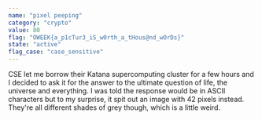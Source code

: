 ```yaml
---
name: "pixel peeping"
category: "crypto"
value: 80
flag: "OWEEK{a_p1cTur3_iS_w0rth_a_tHous@nd_wOrDs}"
state: "active"
flag_case: "case_sensitive"
---
```


CSE let me borrow their Katana supercomputing cluster for a few hours and I decided to ask it for the answer to the ultimate question of life, the universe and everything. I was told the response would be in ASCII characters but to my surprise, it spit out an image with 42 pixels instead. They're all different shades of grey though, which is a little weird.
